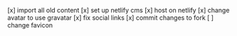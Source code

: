 [x] import all old content
[x] set up netlify cms
[x] host on netlify
[x] change avatar to use gravatar
[x] fix social links
[x] commit changes to fork
[ ] change favicon